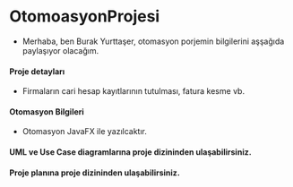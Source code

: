 # OtomoasyonProjesi


* Merhaba, ben Burak Yurttaşer, otomasyon porjemin bilgilerini aşşağıda paylaşıyor olacağım.


#### Proje detayları

* Firmaların cari hesap kayıtlarının tutulması, fatura kesme vb.

#### Otomasyon Bilgileri

* Otomasyon JavaFX ile yazılcaktır.


#### UML ve Use Case diagramlarına proje dizininden ulaşabilirsiniz.

#### Proje planına proje dizininden ulaşabilirsiniz.



